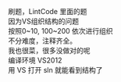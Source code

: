 刷题，LintCode 里面的题  
因为VS组织结构的问题  
按照0~10, 100~200 依次进行组织  
不分难度，注释齐全。  
我也很菜，很多没做对的呢  
编译环境 VS2012  
用 VS 打开 sln 就能看到结构了
